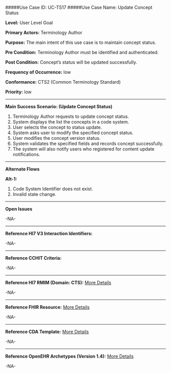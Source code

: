 #####Use Case ID: UC-TS17
#####Use Case Name: Update Concept Status

**Level:**                     User Level Goal

**Primary Actors:**            Terminology Author  

**Purpose:**                   The main intent of this use case is to maintain concept status.

**Pre Condition:**             Terminology Author must be identified and authenticated.

**Post Condition:**            Concept’s status will be updated successfully.

**Frequency of Occurrence:**   low

**Conformance:**             	 CTS2 (Common Terminology Standard)

**Priority:**                  low
__________________________________________________________
**Main Success Scenario: (Update Concept Status)**

1.	Terminology Author requests to update concept status.
2.	System displays the list the concepts in a code system.
3.	User selects the concept to status update.
4.	System asks user to modify the specified concept status.
5.	User modifies the concept version status.
6.	 System validates the specified fields and records concept successfully.
7.	 The system will also notify users who registered for content update notifications.

__________________________________________________________
**Alternate Flows** 

**Alt-1:**

1.	Code System Identifier does not exist.
2.	Invalid state change.

_______________________________________________________________
**Open Issues**

-NA-
_______________________________________________________________
**Reference Hl7 V3 Interaction Identifiers:**

-NA-
_______________________________________________________________
**Reference CCHIT Criteria:**

-NA-

_______________________________________________________________
**Reference Hl7 RMIM (Domain: CTS):** [More Details](http://www.hl7.org/implement/standards/product_brief.cfm?product_id=306)

-NA-

_______________________________________________________________
**Reference FHIR Resource:** [More Details](http://www.hl7.org/implement/standards/fhir/resourcelist.html)

-NA-
_______________________________________________________________
**Reference CDA Template:** [More Details](http://www.hl7.org/Special/committees/structure/index.cfm)

-NA-
_______________________________________________________________
**Reference OpenEHR Archetypes (Version 1.4):** [More Details](http://www.openehr.org/ckm/)

-NA-

